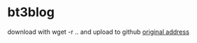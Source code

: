 # bt3blog
download with wget -r .. and upload to github
[original address](http://bt3gl.github.io/)
